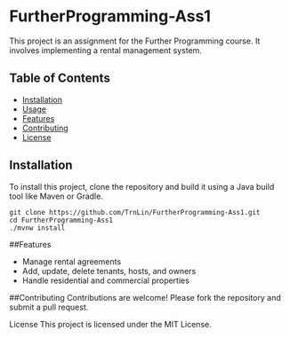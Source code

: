 # FurtherProgramming-Ass1

This project is an assignment for the Further Programming course. It involves implementing a rental management system.

## Table of Contents
- [Installation](#installation)
- [Usage](#usage)
- [Features](#features)
- [Contributing](#contributing)
- [License](#license)

## Installation
To install this project, clone the repository and build it using a Java build tool like Maven or Gradle.
```shell
git clone https://github.com/TrnLin/FurtherProgramming-Ass1.git
cd FurtherProgramming-Ass1
./mvnw install
```
##Features
- Manage rental agreements
- Add, update, delete tenants, hosts, and owners
- Handle residential and commercial properties

##Contributing
Contributions are welcome! Please fork the repository and submit a pull request.

License
This project is licensed under the MIT License.
